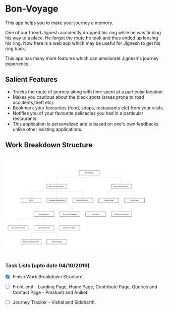# Bon-Voyage
This app helps you to make your journey a memory.

One of our friend Jignesh accidently dropped his ring while he was finding his way to a place. He forgot the route he took and thus ended up loosing his ring. Now here is a web app which may be useful for Jignesh to get his ring back.

This app has many more features which can ameliorate Jignesh's journey experience.

## Salient Features

* Tracks the route of journey along with time spent at a particular location.
* Makes you cautious about the black spots (areas prone to road accidents,theft etc).
* Bookmark your favourites (food, shops, restaurants etc) from your visits.
* Notifies you of your favourite delicacies you had in a particular restaurants.
* This application is personalized and is based on one's own feedbacks unlike other existing applications.

## Work Breakdown Structure
![alt text](https://github.com/singhv1shal/Bon-Voyage/blob/master/Images/WBS.png)


### Task Lists (upto date 04/10/2019)

-[x] Finish Work Breakdown Structure.

-[ ] Front-end - Landing Page, Home Page, Contribute Page, Queries and Contact Page - Prashant and Aniket.

-[ ] Journey Tracker - Vishal and Siddharth.
